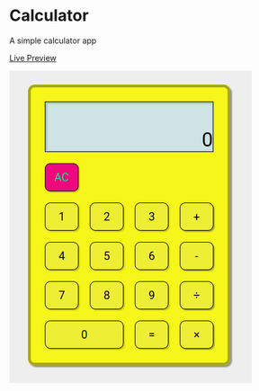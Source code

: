 # Calculator

A simple calculator app

[Live Preview](https://osportll.github.io/calculator/)

![alt text](Calculator.png 'App Preview')

